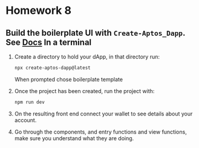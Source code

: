 # Homework 8
## Build the boilerplate UI with `Create-Aptos_Dapp`. See [Docs](https://aptos.dev/en/build/create-aptos-dapp) In a terminal

1. Create a directory to hold your dApp, in that directory run:
    ```bash
    npx create-aptos-dapp@latest
    ```
    When prompted chose boilerplate template


2. Once the project has been created, run the project with:
    ```bash
    npm run dev
    ```
3. On the resulting front end connect your wallet to see details about your account.

4. Go through the components, and entry functions and view functions, make sure you understand what they are doing.


